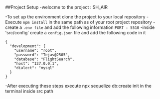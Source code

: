 ##Project Setup 
-welocme to the project : SH_AIR

-To set up the environment clone the project to your local repository
-Execute `npm install` in the same path as of your root project repository
-create a `.env file` and add the following information `PORT : 5510`
-inside 'src/config' create a `config.json` file and add the following code in it
```
{
  "development": {
    "username": "root",
    "password": "Tejas@2505",
    "database": "FlightSearch",
    "host": "127.0.0.1",
    "dialect": "mysql"
  }
}
```
-After executing these steps execute npx sequelize db:create init in the terminal inside src path

